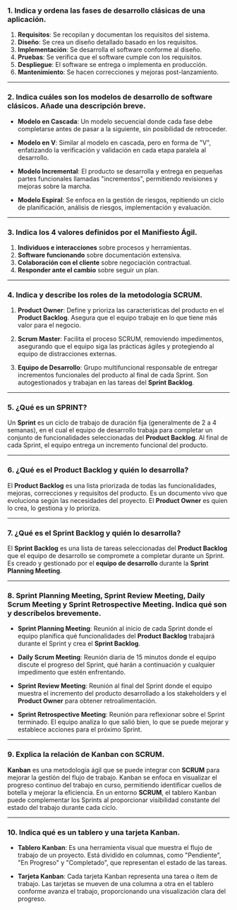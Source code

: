 ### 1. Indica y ordena las fases de desarrollo clásicas de una aplicación.

1. **Requisitos**: Se recopilan y documentan los requisitos del sistema.
2. **Diseño**: Se crea un diseño detallado basado en los requisitos.
3. **Implementación**: Se desarrolla el software conforme al diseño.
4. **Pruebas**: Se verifica que el software cumple con los requisitos.
5. **Despliegue**: El software se entrega o implementa en producción.
6. **Mantenimiento**: Se hacen correcciones y mejoras post-lanzamiento.

---

### 2. Indica cuáles son los modelos de desarrollo de software clásicos. Añade una descripción breve.

- **Modelo en Cascada**: Un modelo secuencial donde cada fase debe completarse antes de pasar a la siguiente, sin posibilidad de retroceder.
  
- **Modelo en V**: Similar al modelo en cascada, pero en forma de "V", enfatizando la verificación y validación en cada etapa paralela al desarrollo.

- **Modelo Incremental**: El producto se desarrolla y entrega en pequeñas partes funcionales llamadas "incrementos", permitiendo revisiones y mejoras sobre la marcha.

- **Modelo Espiral**: Se enfoca en la gestión de riesgos, repitiendo un ciclo de planificación, análisis de riesgos, implementación y evaluación.

---

### 3. Indica los 4 valores definidos por el Manifiesto Ágil.

1. **Individuos e interacciones** sobre procesos y herramientas.
2. **Software funcionando** sobre documentación extensiva.
3. **Colaboración con el cliente** sobre negociación contractual.
4. **Responder ante el cambio** sobre seguir un plan.

---

### 4. Indica y describe los roles de la metodología SCRUM.

1. **Product Owner**: Define y prioriza las características del producto en el **Product Backlog**. Asegura que el equipo trabaje en lo que tiene más valor para el negocio.
   
2. **Scrum Master**: Facilita el proceso SCRUM, removiendo impedimentos, asegurando que el equipo siga las prácticas ágiles y protegiendo al equipo de distracciones externas.

3. **Equipo de Desarrollo**: Grupo multifuncional responsable de entregar incrementos funcionales del producto al final de cada Sprint. Son autogestionados y trabajan en las tareas del **Sprint Backlog**.

---

### 5. ¿Qué es un SPRINT?

Un **Sprint** es un ciclo de trabajo de duración fija (generalmente de 2 a 4 semanas), en el cual el equipo de desarrollo trabaja para completar un conjunto de funcionalidades seleccionadas del **Product Backlog**. Al final de cada Sprint, el equipo entrega un incremento funcional del producto.

---

### 6. ¿Qué es el Product Backlog y quién lo desarrolla?

El **Product Backlog** es una lista priorizada de todas las funcionalidades, mejoras, correcciones y requisitos del producto. Es un documento vivo que evoluciona según las necesidades del proyecto. El **Product Owner** es quien lo crea, lo gestiona y lo prioriza.

---

### 7. ¿Qué es el Sprint Backlog y quién lo desarrolla?

El **Sprint Backlog** es una lista de tareas seleccionadas del **Product Backlog** que el equipo de desarrollo se compromete a completar durante un Sprint. Es creado y gestionado por el **equipo de desarrollo** durante la **Sprint Planning Meeting**.

---

### 8. Sprint Planning Meeting, Sprint Review Meeting, Daily Scrum Meeting y Sprint Retrospective Meeting. Indica qué son y descríbelos brevemente.

- **Sprint Planning Meeting**: Reunión al inicio de cada Sprint donde el equipo planifica qué funcionalidades del **Product Backlog** trabajará durante el Sprint y crea el **Sprint Backlog**.

- **Daily Scrum Meeting**: Reunión diaria de 15 minutos donde el equipo discute el progreso del Sprint, qué harán a continuación y cualquier impedimento que estén enfrentando.

- **Sprint Review Meeting**: Reunión al final del Sprint donde el equipo muestra el incremento del producto desarrollado a los stakeholders y el **Product Owner** para obtener retroalimentación.

- **Sprint Retrospective Meeting**: Reunión para reflexionar sobre el Sprint terminado. El equipo analiza lo que salió bien, lo que se puede mejorar y establece acciones para el próximo Sprint.

---

### 9. Explica la relación de Kanban con SCRUM.

**Kanban** es una metodología ágil que se puede integrar con **SCRUM** para mejorar la gestión del flujo de trabajo. Kanban se enfoca en visualizar el progreso continuo del trabajo en curso, permitiendo identificar cuellos de botella y mejorar la eficiencia. En un entorno **SCRUM**, el tablero Kanban puede complementar los Sprints al proporcionar visibilidad constante del estado del trabajo durante cada ciclo.

---

### 10. Indica qué es un tablero y una tarjeta Kanban.

- **Tablero Kanban**: Es una herramienta visual que muestra el flujo de trabajo de un proyecto. Está dividido en columnas, como "Pendiente", "En Progreso" y "Completado", que representan el estado de las tareas.
  
- **Tarjeta Kanban**: Cada tarjeta Kanban representa una tarea o ítem de trabajo. Las tarjetas se mueven de una columna a otra en el tablero conforme avanza el trabajo, proporcionando una visualización clara del progreso.